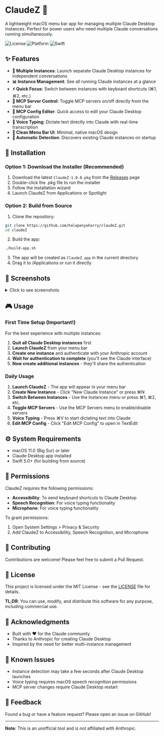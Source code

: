 # ClaudeZ 🚀

A lightweight macOS menu bar app for managing multiple Claude Desktop instances. Perfect for power users who need multiple Claude conversations running simultaneously.

![License](https://img.shields.io/badge/license-MIT-blue.svg)
![Platform](https://img.shields.io/badge/platform-macOS-lightgrey.svg)
![Swift](https://img.shields.io/badge/swift-5.0+-orange.svg)

## ✨ Features

- **🎯 Multiple Instances**: Launch separate Claude Desktop instances for independent conversations
- **📊 Instance Management**: See all running Claude instances at a glance
- **⚡ Quick Focus**: Switch between instances with keyboard shortcuts (⌘1, ⌘2, etc.)
- **🔧 MCP Server Control**: Toggle MCP servers on/off directly from the menu bar
- **📝 MCP Config Editor**: Quick access to edit your Claude Desktop configuration
- **🎤 Voice Typing**: Dictate text directly into Claude with real-time transcription
- **🎨 Clean Menu Bar UI**: Minimal, native macOS design
- **🔄 Automatic Detection**: Discovers existing Claude instances on startup

## 🚀 Installation

### Option 1: Download the Installer (Recommended)

1. Download the latest `ClaudeZ-1.0.0.pkg` from the [Releases](https://github.com/halapenyoharry/claudeZ/releases) page
2. Double-click the .pkg file to run the installer
3. Follow the installation wizard
4. Launch ClaudeZ from Applications or Spotlight

### Option 2: Build from Source

1. Clone the repository:
```bash
git clone https://github.com/halapenyoharry/claudeZ.git
cd claudeZ
```

2. Build the app:
```bash
./build-app.sh
```

3. The app will be created as `ClaudeZ.app` in the current directory
4. Drag it to /Applications or run it directly

## 📸 Screenshots

<details>
<summary>Click to see screenshots</summary>

### Menu Bar Icon
The app lives in your menu bar with a subtle icon.

### Instance Menu
Easily see and switch between all your Claude instances.

</details>

## 🎮 Usage

### First Time Setup (Important!)
For the best experience with multiple instances:
1. **Quit all Claude Desktop instances** first
2. **Launch ClaudeZ** from your menu bar
3. **Create one instance** and authenticate with your Anthropic account
4. **Wait for authentication to complete** (you'll see the Claude interface)
5. **Now create additional instances** - they'll share the authentication

### Daily Usage
1. **Launch ClaudeZ** - The app will appear in your menu bar
2. **Create New Instance** - Click "New Claude Instance" or press ⌘N
3. **Switch Between Instances** - Use the Instances menu or press ⌘1, ⌘2, etc.
4. **Toggle MCP Servers** - Use the MCP Servers menu to enable/disable servers
5. **Voice Typing** - Press ⌘V to start dictating text into Claude
6. **Edit MCP Config** - Click "Edit MCP Config" to open in TextEdit

## ⚙️ System Requirements

- macOS 11.0 (Big Sur) or later
- Claude Desktop app installed
- Swift 5.0+ (for building from source)

## 🔐 Permissions

ClaudeZ requires the following permissions:
- **Accessibility**: To send keyboard shortcuts to Claude Desktop
- **Speech Recognition**: For voice typing functionality
- **Microphone**: For voice typing functionality

To grant permissions:
1. Open System Settings > Privacy & Security
2. Add ClaudeZ to Accessibility, Speech Recognition, and Microphone

## 🤝 Contributing

Contributions are welcome! Please feel free to submit a Pull Request.

## 📝 License

This project is licensed under the MIT License - see the [LICENSE](LICENSE) file for details.

**TL;DR**: You can use, modify, and distribute this software for any purpose, including commercial use.

## 🙏 Acknowledgments

- Built with ❤️ for the Claude community
- Thanks to Anthropic for creating Claude Desktop
- Inspired by the need for better multi-instance management

## 🐛 Known Issues

- Instance detection may take a few seconds after Claude Desktop launches
- Voice typing requires macOS speech recognition permissions
- MCP server changes require Claude Desktop restart

## 📮 Feedback

Found a bug or have a feature request? Please open an issue on GitHub!

---

**Note**: This is an unofficial tool and is not affiliated with Anthropic.